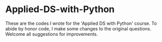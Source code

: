 # Applied-DS-with-Python
These are the codes I wrote for the 'Applied DS with Python' course. To abide by honor code, I make some changes to the original questions. Welcome all suggestions for improvements.

